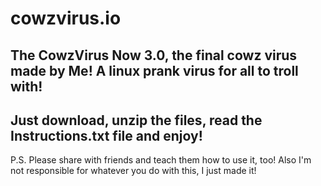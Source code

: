 # cowzvirus.io
The CowzVirus Now 3.0, the final cowz virus made by Me! A linux prank virus for all to troll with!
--------------
Just download, unzip the files, read the Instructions.txt file and enjoy!
--------------
P.S. Please share with friends and teach them how to use it, too! Also I'm not responsible for whatever you do with this,
I just made it!
